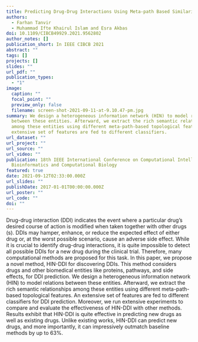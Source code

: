 ```yaml
---
title: Predicting Drug-Drug Interactions Using Meta-path Based Similarities
authors:
  - Farhan Tanvir
  - Muhammad Ifte Khairul Islam and Esra Akbas
doi: 10.1109/CIBCB49929.2021.9562802
author_notes: []
publication_short: In IEEE CIBCB 2021
abstract: ""
tags: []
projects: []
slides: ""
url_pdf: ""
publication_types:
  - "1"
image:
  caption: ""
  focal_point: ""
  preview_only: false
  filename: screen-shot-2021-09-11-at-9.10.47-pm.jpg
summary: We design a heterogeneous information network (HIN) to model relations
  between these entities. Afterward, we extract the rich semantic relationships
  among these entities using different meta-path-based topological features. An
  extensive set of features are fed to different classifiers.
url_dataset: ""
url_project: ""
url_source: ""
url_video: ""
publication: 18th IEEE International Conference on Computational Intelligence in
  Bioinformatics and Computational Biology
featured: true
date: 2021-09-12T02:33:00.000Z
url_slides: ""
publishDate: 2017-01-01T00:00:00.000Z
url_poster: ""
url_code: ""
doi: ""
---
```

Drug-drug interaction (DDI) indicates the event where a particular drug’s desired course of action is modified
when taken together with other drugs (s). DDIs may hamper, enhance, or reduce the expected effect of either drug or, at the worst possible scenario, cause an adverse side effect. While it is crucial to identify drug-drug interactions, it is quite impossible to detect all possible DDIs for a new drug during the clinical trial. Therefore, many computational methods are proposed for this task. In this paper, we propose a novel method, HIN-DDI
for discovering DDIs. This method considers drugs and other biomedical entities like proteins, pathways, and side effects, for DDI prediction. We design a heterogeneous information network (HIN) to model relations between these entities. Afterward, we extract the rich semantic relationships among these entities using different meta-path-based topological features. An extensive set of features are fed to different classifiers for DDI prediction. Moreover, we run extensive experiments to compare and evaluate the effectiveness of HIN-DDI with other methods. Results exhibit that HIN-DDI is quite effective in predicting new drugs as well as existing drugs. Unlike existing works, HIN-DDI can predict new drugs, and more importantly, it can impressively outmatch baseline methods by up to 63%.
